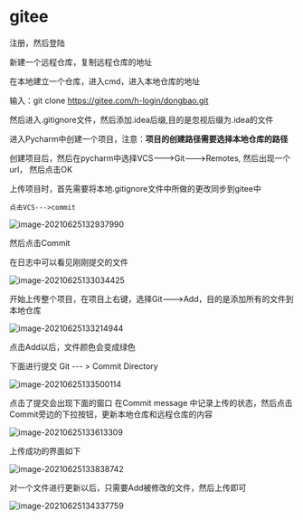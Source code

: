 # gitee

注册，然后登陆

新建一个远程仓库，复制远程仓库的地址

在本地建立一个仓库，进入cmd，进入本地仓库的地址

输入：git clone https://gitee.com/h-login/dongbao.git

然后进入.gitignore文件，然后添加.idea后缀,目的是忽视后缀为.idea的文件



进入Pycharm中创建一个项目，注意：**项目的创建路径需要选择本地仓库的路径**

创建项目后，然后在pycharm中选择VCS--->Git--->Remotes, 然后出现一个url， 然后点击OK





上传项目时，首先需要将本地.gitignore文件中所做的更改同步到gitee中

```
点击VCS--->commit
```

![image-20210625132937990](https://github.com/moran-ai/Flask/blob/main/image-20210625132937990.png)

然后点击Commit



在日志中可以看见刚刚提交的文件

![image-20210625133034425](https://github.com/moran-ai/Flask/blob/main/image-20210625133034425.png)



开始上传整个项目，在项目上右键，选择Git--->Add，目的是添加所有的文件到本地仓库

![image-20210625133214944](https://github.com/moran-ai/Flask/blob/main/image-20210625133214944.png)

点击Add以后，文件颜色会变成绿色

下面进行提交 Git  --- >  Commit Directory

![image-20210625133500114](https://github.com/moran-ai/Flask/blob/main/image-20210625133500114.png)

点击了提交会出现下面的窗口 在Commit message 中记录上传的状态，然后点击Commit旁边的下拉按钮，更新本地仓库和远程仓库的内容

![image-20210625133613309](https://github.com/moran-ai/Flask/blob/main/image-20210625133613309.png)

上传成功的界面如下

![image-20210625133838742](https://github.com/moran-ai/Flask/blob/main/image-20210625133838742.png)

对一个文件进行更新以后，只需要Add被修改的文件，然后上传即可

![image-20210625134337759](https://github.com/moran-ai/Flask/blob/main/image-20210625134337759.png)